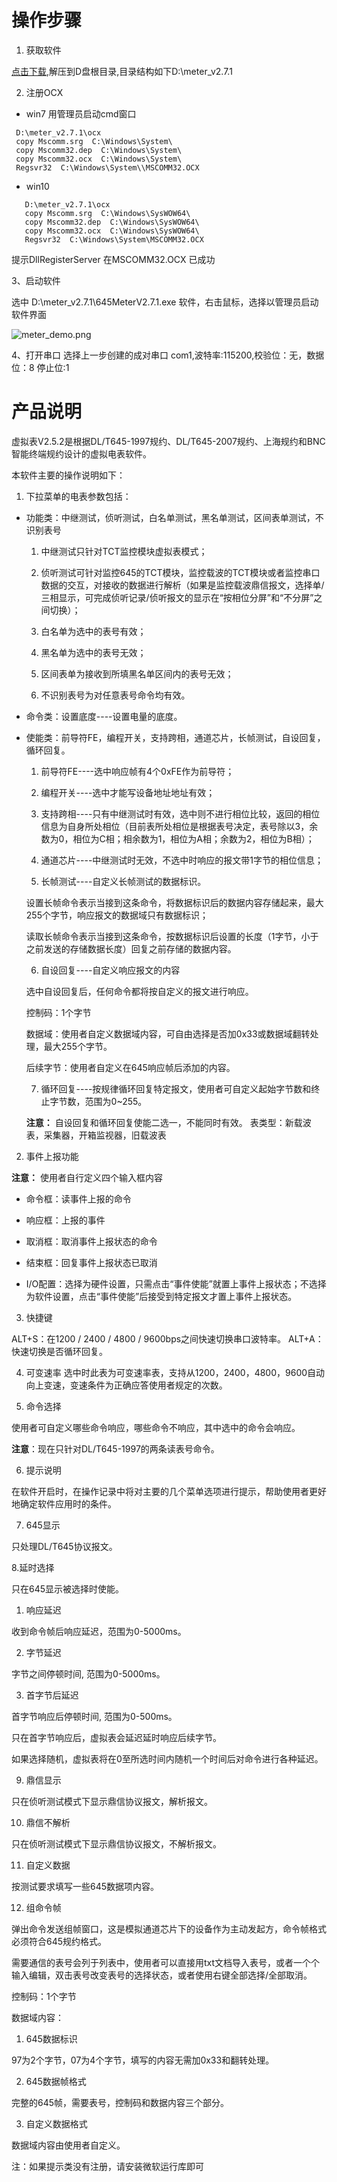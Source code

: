 
# 操作步骤
 
 1. 获取软件
 
 [点击下载](http://dgiot-1253666439.cos.ap-shanghai-fsi.myqcloud.com/shuwa_tech/zh/blog/study/meter/meter_v2.7.1.zip),解压到D盘根目录,目录结构如下D:\meter_v2.7.1
 
 2. 注册OCX
  + win7
  用管理员启动cmd窗口
  ```
   D:\meter_v2.7.1\ocx
   copy Mscomm.srg  C:\Windows\System\
   copy Mscomm32.dep  C:\Windows\System\
   copy Mscomm32.ocx  C:\Windows\System\
   Regsvr32  C:\Windows\System\\MSCOMM32.OCX
  ```  
  + win10
  ```
     D:\meter_v2.7.1\ocx
     copy Mscomm.srg  C:\Windows\SysWOW64\
     copy Mscomm32.dep  C:\Windows\SysWOW64\
     copy Mscomm32.ocx  C:\Windows\SysWOW64\
     Regsvr32  C:\Windows\System\MSCOMM32.OCX
  ``` 
   提示DllRegisterServer 在MSCOMM32.OCX 已成功
   
  3、启动软件
  
  选中 D:\meter_v2.7.1\645MeterV2.7.1.exe 软件，右击鼠标，选择以管理员启动软件界面
 
  ![meter_demo.png](http://dgiot-1253666439.cos.ap-shanghai-fsi.myqcloud.com/shuwa_tech/zh/blog/study/meter/meter_demo.png)

  4、打开串口
    选择上一步创建的成对串口 com1,波特率:115200,校验位：无，数据位：8 停止位:1
  
# 产品说明

虚拟表V2.5.2是根据DL/T645-1997规约、DL/T645-2007规约、上海规约和BNC智能终端规约设计的虚拟电表软件。

本软件主要的操作说明如下：

1. 下拉菜单的电表参数包括：

+ 功能类：中继测试，侦听测试，白名单测试，黑名单测试，区间表单测试，不识别表号

  1. 中继测试只针对TCT监控模块虚拟表模式；
 
  2. 侦听测试可针对监控645的TCT模块，监控载波的TCT模块或者监控串口数据的交互，对接收的数据进行解析（如果是监控载波鼎信报文，选择单/三相显示，可完成侦听记录/侦听报文的显示在“按相位分屏”和“不分屏”之间切换）；

  3. 白名单为选中的表号有效；
 
  4. 黑名单为选中的表号无效；
 
  5. 区间表单为接收到所填黑名单区间内的表号无效；
 
  6. 不识别表号为对任意表号命令均有效。
 
+ 命令类：设置底度----设置电量的底度。

+ 使能类：前导符FE，编程开关，支持跨相，通道芯片，长帧测试，自设回复，循环回复。

  1. 前导符FE----选中响应帧有4个0xFE作为前导符；
 
  2. 编程开关----选中才能写设备地址地址有效；
 
  3. 支持跨相----只有中继测试时有效，选中则不进行相位比较，返回的相位信息为自身所处相位（目前表所处相位是根据表号决定，表号除以3，余数为0，相位为C相；相余数为1，相位为A相；余数为2，相位为B相）；
 
  4. 通道芯片----中继测试时无效，不选中时响应的报文带1字节的相位信息；
 
  5. 长帧测试----自定义长帧测试的数据标识。

   设置长帧命令表示当接到这条命令，将数据标识后的数据内容存储起来，最大255个字节，响应报文的数据域只有数据标识；
 
   读取长帧命令表示当接到这条命令，按数据标识后设置的长度（1字节，小于之前发送的存储数据长度）回复之前存储的数据内容。
 
  6. 自设回复----自定义响应报文的内容
  
   选中自设回复后，任何命令都将按自定义的报文进行响应。
   
   控制码：1个字节
   
   数据域：使用者自定义数据域内容，可自由选择是否加0x33或数据域翻转处理，最大255个字节。
   
   后续字节：使用者自定义在645响应帧后添加的内容。

  7. 循环回复----按规律循环回复特定报文，使用者可自定义起始字节数和终止字节数，范围为0~255。
  
  **注意：** 自设回复和循环回复使能二选一，不能同时有效。
   表类型：新载波表，采集器，开箱监视器，旧载波表
   
2. 事件上报功能 

**注意：** 使用者自行定义四个输入框内容

  + 命令框：读事件上报的命令
  
  + 响应框：上报的事件
  
  + 取消框：取消事件上报状态的命令
  
  + 结束框：回复事件上报状态已取消
  
  + I/O配置：选择为硬件设置，只需点击“事件使能”就置上事件上报状态；不选择为软件设置，点击“事件使能”后接受到特定报文才置上事件上报状态。

3. 快捷键 

ALT+S：在1200 / 2400 / 4800 / 9600bps之间快速切换串口波特率。
ALT+A：快速切换是否循环回复。

4. 可变速率
选中时此表为可变速率表，支持从1200，2400，4800，9600自动向上变速，变速条件为正确应答使用者规定的次数。

5. 命令选择

使用者可自定义哪些命令响应，哪些命令不响应，其中选中的命令会响应。

**注意**：现在只针对DL/T645-1997的两条读表号命令。

6. 提示说明

在软件开启时，在操作记录中将对主要的几个菜单选项进行提示，帮助使用者更好地确定软件应用时的条件。

7. 645显示

只处理DL/T645协议报文。

8.延时选择

只在645显示被选择时使能。

  1. 响应延迟
  
  收到命令帧后响应延迟，范围为0-5000ms。
  
  2. 字节延迟
  
   字节之间停顿时间, 范围为0-5000ms。
   
  3. 首字节后延迟

  首字节响应后停顿时间, 范围为0-500ms。
  
  只在首字节响应后，虚拟表会延迟延时响应后续字节。

  如果选择随机，虚拟表将在0至所选时间内随机一个时间后对命令进行各种延迟。

9.  鼎信显示
 
 只在侦听测试模式下显示鼎信协议报文，解析报文。

10. 鼎信不解析

只在侦听测试模式下显示鼎信协议报文，不解析报文。

11. 自定义数据

按测试要求填写一些645数据项内容。

12. 组命令帧

弹出命令发送组帧窗口，这是模拟通道芯片下的设备作为主动发起方，命令帧格式必须符合645规约格式。

需要通信的表号会列于列表中，使用者可以直接用txt文档导入表号，或者一个个输入编辑，双击表号改变表号的选择状态，或者使用右键全部选择/全部取消。

控制码：1个字节

数据域内容：
  1. 645数据标识
  
   97为2个字节，07为4个字节，填写的内容无需加0x33和翻转处理。
   
  2. 645数据帧格式
  
  完整的645帧，需要表号，控制码和数据内容三个部分。
  
   3. 自定义数据格式
   
   数据域内容由使用者自定义。

注：如果提示类没有注册，请安装微软运行库即可
